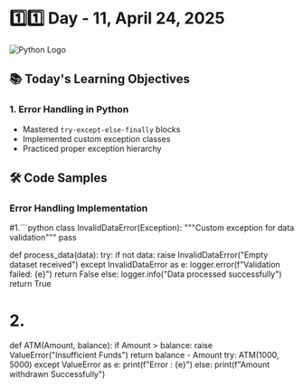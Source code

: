 # 1️⃣1️⃣ Day - 11, April 24, 2025

![Python Logo](https://img.shields.io/badge/Python-3.x-blue?logo=python&logoColor=white)

## 📚 Today's Learning Objectives

### 1. Error Handling in Python
- Mastered `try-except-else-finally` blocks
- Implemented custom exception classes
- Practiced proper exception hierarchy

## 🛠 Code Samples

### Error Handling Implementation
#1.```python
class InvalidDataError(Exception):
    """Custom exception for data validation"""
    pass

def process_data(data):
    try:
        if not data:
            raise InvalidDataError("Empty dataset received")
    except InvalidDataError as e:
        logger.error(f"Validation failed: {e}")
        return False
    else:
        logger.info("Data processed successfully")
        return True
# 2.
def ATM(Amount, balance):
    if Amount > balance:
        raise ValueError("Insufficient Funds")
    return balance - Amount
try:
    ATM(1000, 5000)
except ValueError as e:
    print(f"Error : {e}")
else:
    print(f"Amount withdrawn Successfully")
    
